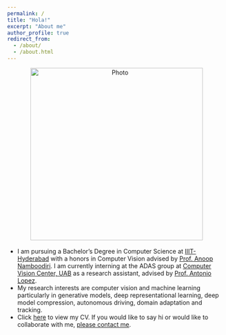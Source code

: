 ```yaml
---
permalink: /
title: "Hola!"
excerpt: "About me"
author_profile: true
redirect_from:
  - /about/
  - /about.html
---
```

<p align="center">
  <img src="https://rohitgajawada.github.io/files/bg.jpg?raw=true" alt="Photo" style="width: 400px;"/>
</p>

* I am pursuing a Bachelor’s Degree in Computer Science at [IIIT-Hyderabad](https://www.iiit.ac.in/) with a honors in Computer Vision advised by [Prof. Anoop Namboodiri](https://faculty.iiit.ac.in/~anoop/). I am currently interning at the ADAS group at [Computer Vision Center, UAB]() as a research assistant, advised by [Prof. Antonio Lopez](http://www.cvc.uab.es/~antonio/site/).
* My research interests are computer vision and machine learning particularly in generative models, deep representational learning, deep model compression, autonomous driving, domain adaptation and tracking.
* Click [here](https://rohitgajawada.github.io/files/CV.pdf) to view my CV. If you would like to say hi or would like to collaborate with me, [please contact me](https://rohitgajawada.github.io/contact).
